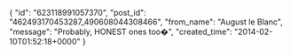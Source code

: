  {
   "id": "623118991057370",
   "post_id": "462493170453287_490608044308466",
   "from_name": "August le Blanc",
   "message": "Probably, HONEST ones too�",
   "created_time": "2014-02-10T01:52:18+0000"
 }
